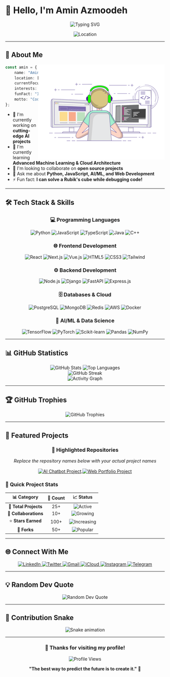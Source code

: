 # 👋 Hello, I'm Amin Azmoodeh

<div align="center">

  <!-- Animated Typing Effect -->
  <img src="https://readme-typing-svg.herokuapp.com?font=Fira+Code&size=32&duration=2800&pause=2000&color=A9FEF7&center=true&vCenter=true&width=940&lines=Full+Stack+Developer;AI+%26+Machine+Learning+Enthusiast;Open+Source+Contributor;Problem+Solver+%26+Innovator" alt="Typing SVG" />

  <!-- Location Badge -->
  <p>
    <img src="https://img.shields.io/badge/📍%20Location-Tehran%20%7C%20Toronto-blueviolet?style=for-the-badge&logo=googlemaps&logoColor=white" alt="Location" />
  </p>

</div>

---

## 🚀 About Me

<img align="right" alt="Coding" width="400" src="https://raw.githubusercontent.com/devSouvik/devSouvik/master/gif3.gif">

```typescript
const amin = {
    name: "Amin Azmoodeh",
    location: ["Tehran", "Toronto"],
    currentFocus: "Building innovative solutions",
    interests: ["AI/ML", "Web Development", "Open Source"],
    funFact: "I debug with console.log and I'm not ashamed! 🐛",
    motto: "Code is poetry written in logic"
};
```

- 🔭 I'm currently working on **cutting-edge AI projects**
- 🌱 I'm currently learning **Advanced Machine Learning & Cloud Architecture**
- 👯 I'm looking to collaborate on **open source projects**
- 💬 Ask me about **Python, JavaScript, AI/ML, and Web Development**
- ⚡ Fun fact: **I can solve a Rubik's cube while debugging code!**

---

## 🛠️ Tech Stack & Skills

<div align="center">

### 💻 Programming Languages
<p>
  <img src="https://img.shields.io/badge/Python-3776AB?style=for-the-badge&logo=python&logoColor=white" alt="Python" />
  <img src="https://img.shields.io/badge/JavaScript-F7DF1E?style=for-the-badge&logo=javascript&logoColor=black" alt="JavaScript" />
  <img src="https://img.shields.io/badge/TypeScript-007ACC?style=for-the-badge&logo=typescript&logoColor=white" alt="TypeScript" />
  <img src="https://img.shields.io/badge/Java-ED8B00?style=for-the-badge&logo=java&logoColor=white" alt="Java" />
  <img src="https://img.shields.io/badge/C++-00599C?style=for-the-badge&logo=c%2B%2B&logoColor=white" alt="C++" />
</p>

### 🌐 Frontend Development
<p>
  <img src="https://img.shields.io/badge/React-20232A?style=for-the-badge&logo=react&logoColor=61DAFB" alt="React" />
  <img src="https://img.shields.io/badge/Next.js-000000?style=for-the-badge&logo=nextdotjs&logoColor=white" alt="Next.js" />
  <img src="https://img.shields.io/badge/Vue.js-35495E?style=for-the-badge&logo=vuedotjs&logoColor=4FC08D" alt="Vue.js" />
  <img src="https://img.shields.io/badge/HTML5-E34F26?style=for-the-badge&logo=html5&logoColor=white" alt="HTML5" />
  <img src="https://img.shields.io/badge/CSS3-1572B6?style=for-the-badge&logo=css3&logoColor=white" alt="CSS3" />
  <img src="https://img.shields.io/badge/Tailwind_CSS-38B2AC?style=for-the-badge&logo=tailwind-css&logoColor=white" alt="Tailwind" />
</p>

### ⚙️ Backend Development
<p>
  <img src="https://img.shields.io/badge/Node.js-43853D?style=for-the-badge&logo=node.js&logoColor=white" alt="Node.js" />
  <img src="https://img.shields.io/badge/Django-092E20?style=for-the-badge&logo=django&logoColor=white" alt="Django" />
  <img src="https://img.shields.io/badge/FastAPI-005571?style=for-the-badge&logo=fastapi" alt="FastAPI" />
  <img src="https://img.shields.io/badge/Express.js-404D59?style=for-the-badge" alt="Express.js" />
</p>

### 🗄️ Databases & Cloud
<p>
  <img src="https://img.shields.io/badge/PostgreSQL-316192?style=for-the-badge&logo=postgresql&logoColor=white" alt="PostgreSQL" />
  <img src="https://img.shields.io/badge/MongoDB-4EA94B?style=for-the-badge&logo=mongodb&logoColor=white" alt="MongoDB" />
  <img src="https://img.shields.io/badge/Redis-DC382D?style=for-the-badge&logo=redis&logoColor=white" alt="Redis" />
  <img src="https://img.shields.io/badge/AWS-232F3E?style=for-the-badge&logo=amazon-aws&logoColor=white" alt="AWS" />
  <img src="https://img.shields.io/badge/Docker-2496ED?style=for-the-badge&logo=docker&logoColor=white" alt="Docker" />
</p>

### 🤖 AI/ML & Data Science
<p>
  <img src="https://img.shields.io/badge/TensorFlow-FF6F00?style=for-the-badge&logo=tensorflow&logoColor=white" alt="TensorFlow" />
  <img src="https://img.shields.io/badge/PyTorch-EE4C2C?style=for-the-badge&logo=pytorch&logoColor=white" alt="PyTorch" />
  <img src="https://img.shields.io/badge/scikit--learn-F7931E?style=for-the-badge&logo=scikit-learn&logoColor=white" alt="Scikit-learn" />
  <img src="https://img.shields.io/badge/Pandas-150458?style=for-the-badge&logo=pandas&logoColor=white" alt="Pandas" />
  <img src="https://img.shields.io/badge/NumPy-013243?style=for-the-badge&logo=numpy&logoColor=white" alt="NumPy" />
</p>

</div>

---

## 📊 GitHub Statistics

<div align="center">

  <!-- GitHub Stats Cards -->
  <img height="180em" src="https://github-readme-stats.vercel.app/api?username=1Lostb0y&show_icons=true&theme=tokyonight&include_all_commits=true&count_private=true&hide_border=true&bg_color=0D1117&title_color=A9FEF7&icon_color=A9FEF7&text_color=C9D1D9" alt="GitHub Stats"/>
  <img height="180em" src="https://github-readme-stats.vercel.app/api/top-langs/?username=1Lostb0y&layout=compact&langs_count=8&theme=tokyonight&hide_border=true&bg_color=0D1117&title_color=A9FEF7&text_color=C9D1D9" alt="Top Languages"/>

</div>

<div align="center">

  <!-- GitHub Streak Stats -->
  <img src="https://github-readme-streak-stats.herokuapp.com/?user=1Lostb0y&theme=tokyonight&hide_border=true&background=0D1117&stroke=A9FEF7&ring=A9FEF7&fire=A9FEF7&currStreakLabel=A9FEF7" alt="GitHub Streak" />

</div>

<div align="center">

  <!-- Activity Graph -->
  <img src="https://github-readme-activity-graph.vercel.app/graph?username=1Lostb0y&theme=tokyo-night&hide_border=true&bg_color=0D1117&color=A9FEF7&line=A9FEF7&point=FFFFFF" alt="Activity Graph" />

</div>

---

## 🏆 GitHub Trophies

<div align="center">
  <img src="https://github-profile-trophy.vercel.app/?username=1Lostb0y&theme=tokyonight&no-frame=true&no-bg=true&margin-w=4&row=1" alt="GitHub Trophies" />
</div>

---

## 🎯 Featured Projects

<div align="center">

### 🌟 Highlighted Repositories
*Replace the repository names below with your actual project names*

<!-- Project Cards -->
<a href="https://github.com/1Lostb0y/ai-chatbot">
  <img align="center" src="https://github-readme-stats.vercel.app/api/pin/?username=1Lostb0y&repo=ai-chatbot&theme=tokyonight&hide_border=true&bg_color=0D1117&title_color=A9FEF7&text_color=C9D1D9" alt="AI Chatbot Project" />
</a>

<a href="https://github.com/1Lostb0y/web-portfolio">
  <img align="center" src="https://github-readme-stats.vercel.app/api/pin/?username=1Lostb0y&repo=web-portfolio&theme=tokyonight&hide_border=true&bg_color=0D1117&title_color=A9FEF7&text_color=C9D1D9" alt="Web Portfolio Project" />
</a>

</div>

### 🚀 Quick Project Stats
<div align="center">

| 📊 **Category** | 🔢 **Count** | 📈 **Status** |
|:---:|:---:|:---:|
| 🌟 **Total Projects** | 25+ | ![Active](https://img.shields.io/badge/Status-Active-success?style=flat-square) |
| 🤝 **Collaborations** | 10+ | ![Growing](https://img.shields.io/badge/Status-Growing-blue?style=flat-square) |
| ⭐ **Stars Earned** | 100+ | ![Increasing](https://img.shields.io/badge/Trend-Increasing-brightgreen?style=flat-square) |
| 🍴 **Forks** | 50+ | ![Popular](https://img.shields.io/badge/Status-Popular-orange?style=flat-square) |

</div>

---

## 🌐 Connect With Me

<div align="center">

  <a href="https://www.linkedin.com/in/amin-azmoodeh-662244202" target="_blank">
    <img src="https://img.shields.io/badge/LinkedIn-0077B5?style=for-the-badge&logo=linkedin&logoColor=white" alt="LinkedIn" />
  </a>
  <a href="https://twitter.com/Trueness00" target="_blank">
    <img src="https://img.shields.io/badge/Twitter-1DA1F2?style=for-the-badge&logo=twitter&logoColor=white" alt="Twitter" />
  </a>
  <a href="mailto:aminazmoo@gmail.com" target="_blank">
    <img src="https://img.shields.io/badge/Gmail-D14836?style=for-the-badge&logo=gmail&logoColor=white" alt="Gmail" />
  </a>
  <a href="mailto:azmoodeh_a@icloud.com" target="_blank">
    <img src="https://img.shields.io/badge/iCloud-3693F3?style=for-the-badge&logo=icloud&logoColor=white" alt="iCloud" />
  </a>
  <a href="https://instagram.com/amin.azdh" target="_blank">
    <img src="https://img.shields.io/badge/Instagram-E4405F?style=for-the-badge&logo=instagram&logoColor=white" alt="Instagram" />
  </a>
  <a href="https://t.me/Lost1b0y" target="_blank">
    <img src="https://img.shields.io/badge/Telegram-2CA5E0?style=for-the-badge&logo=telegram&logoColor=white" alt="Telegram" />
  </a>

</div>

---

## 💡 Random Dev Quote

<div align="center">
  <img src="https://quotes-github-readme.vercel.app/api?type=horizontal&theme=tokyonight" alt="Random Dev Quote" />
</div>

---

## 🐍 Contribution Snake

<div align="center">
  <img src="https://raw.githubusercontent.com/1Lostb0y/1Lostb0y/output/github-contribution-grid-snake-dark.svg" alt="Snake animation" />
</div>

---

<div align="center">

  ### 💖 Thanks for visiting my profile!

  <img src="https://komarev.com/ghpvc/?username=1Lostb0y&label=Profile%20views&color=0e75b6&style=flat" alt="Profile Views" />

  **"The best way to predict the future is to create it."** 🚀

</div>
